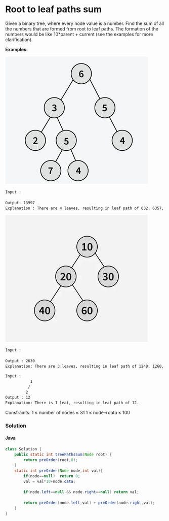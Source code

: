 # Root to leaf paths sum

Given a binary tree, where every node value is a number. Find the sum of all the numbers that are formed from root to leaf paths. The formation of the numbers would be like 10\*parent + current (see the examples for more clarification).

**Examples:**

<img src = "./1.png">

```bash
Input :

Output: 13997
Explanation : There are 4 leaves, resulting in leaf path of 632, 6357, 6354, 654 sums to 13997.
```

<img src = "./2.png">

```bash
Input :

Output : 2630
Explanation: There are 3 leaves, resulting in leaf path of 1240, 1260, 130 sums to 2630.
```

```bash
Input :
           1
          /
         2
Output : 12
Explanation: There is 1 leaf, resulting in leaf path of 12.
```

Constraints:
1 ≤ number of nodes ≤ 31
1 ≤ node->data ≤ 100

### Solution

#### Java

```java
class Solution {
    public static int treePathsSum(Node root) {
        return preOrder(root,0);
    }
    static int preOrder(Node node,int val){
        if(node==null)  return 0;
        val = val*10+node.data;

        if(node.left==null && node.right==null) return val;

        return preOrder(node.left,val) + preOrder(node.right,val);
    }
}
```

